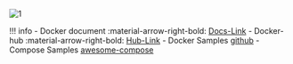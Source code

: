 ![1](https://noticon-static.tammolo.com/dgggcrkxq/image/upload/v1568175385/noticon/iodu1jssf0kwe4oie2dt.png)

!!! info
    - Docker document :material-arrow-right-bold:
    [Docs-Link](https://docs.docker.com/)
    - Docker-hub :material-arrow-right-bold:
    [Hub-Link](https://hub.docker.com/)
    - Docker Samples
    [github](https://github.com/dockersamples)
    - Compose Samples
    [awesome-compose](https://github.com/docker/awesome-compose)
